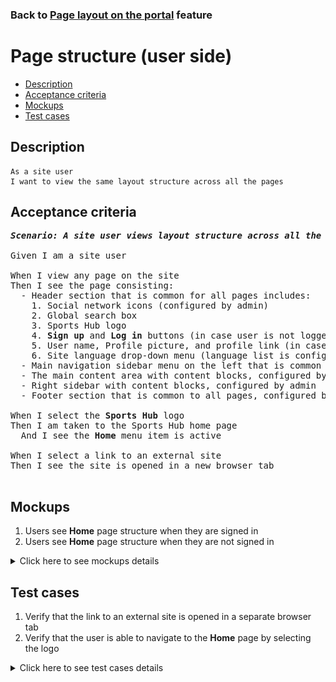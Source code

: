 ### Back to [Page layout on the portal](../../) feature

# Page structure (user side)

- [Description](#description)
- [Acceptance criteria](#acceptance-criteria)
- [Mockups](#mockups)
- [Test cases](#test-cases)

## Description

    As a site user
    I want to view the same layout structure across all the pages

## Acceptance criteria

<pre>
<b><i>Scenario: A site user views layout structure across all the pages</i></b>

Given I am a site user

When I view any page on the site
Then I see the page consisting:
  - Header section that is common for all pages includes:
    1. Social network icons (configured by admin)
    2. Global search box
    3. Sports Hub logo
    4. <b>Sign up</b> and <b>Log in</b> buttons (in case user is not logged in) 
    5. User name, Profile picture, and profile link (in case user is logged in)
    6. Site language drop-down menu (language list is configured by admin)
  - Main navigation sidebar menu on the left that is common to all pages
  - The main content area with content blocks, configured by admin
  - Right sidebar with content blocks, configured by admin 
  - Footer section that is common to all pages, configured by admin

When I select the <b>Sports Hub</b> logo
Then I am taken to the Sports Hub home page 
  And I see the <b>Home</b> menu item is active

When I select a link to an external site 
Then I see the site is opened in a new browser tab

</pre>

## Mockups

1. Users see <b>Home</b> page structure when they are signed in
2. Users see <b>Home</b> page structure when they are not signed in

<details>
  <summary>Click here to see mockups details</summary>

**1. Users see Home page structure when they are signed in:**

![Users see Home page structure when they are signed in](/products/sport_news_portal/web_application_features/project_layout/images/home_page_logged_in_user.png)

**2. Users see Home page structure when they are not signed in:**

![Users see Home page structure when they are not signed in](/products/sport_news_portal/web_application_features/project_layout/images/home_page_logged_out_user.png)

</details>

## Test cases

1. Verify that the link to an external site is opened in a separate browser tab
2. Verify that the user is able to navigate to the <b>Home</b> page by selecting the logo

<details>
  <summary>Click here to see test cases details</summary>

### **#1. Verify that the link to an external site is opened in a separate browser tab**

|Preconditions|Steps|Expected result
------|-------|----------
|Go to the Sports Hub home page|1) Go to any page</br>2) Select a link to an external site|2) The site opens in a new browser tab|

### **#2. Verify that the user is able to navigate to the Home page by selecting the logo**

|Preconditions|Steps|Expected result
------|-------|----------
|Go to the Sports Hub home page|1) Go to any page</br>2) In the upper-left corner of the page, select the logo|2) The user goes to the home page|

</details>
